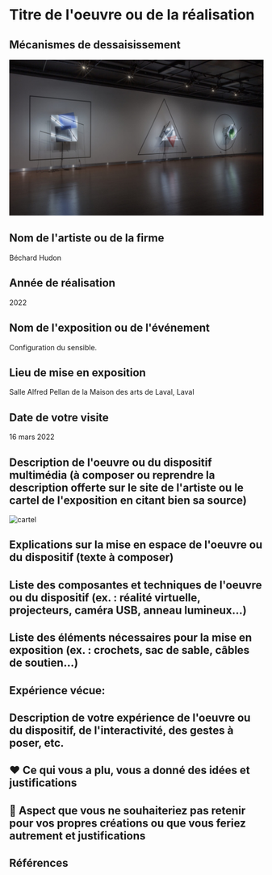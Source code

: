 # Titre de l'oeuvre ou de la réalisation
## Mécanismes de dessaisissement
![oeuvre](medias/ensemble.jpg)
## Nom de l'artiste ou de la firme
Béchard Hudon
## Année de réalisation
2022
## Nom de l'exposition ou de l'événement
Configuration du sensible.
## Lieu de mise en exposition
Salle Alfred Pellan de la Maison des arts de Laval, Laval
## Date de votre visite
16 mars 2022
## Description de l'oeuvre ou du dispositif multimédia (à composer ou reprendre la description offerte sur le site de l'artiste ou le cartel de l'exposition en citant bien sa source)
![cartel](medias/cartel.jpg)
## Explications sur la mise en espace de l'oeuvre ou du dispositif (texte à composer)

## Liste des composantes et techniques de l'oeuvre ou du dispositif (ex. : réalité virtuelle, projecteurs, caméra USB, anneau lumineux...)

## Liste des éléments nécessaires pour la mise en exposition (ex. : crochets, sac de sable, câbles de soutien...)

## Expérience vécue:

## Description de votre expérience de l'oeuvre ou du dispositif, de l'interactivité, des gestes à poser, etc.

## ❤️ Ce qui vous a plu, vous a donné des idées et justifications

## 🤔 Aspect que vous ne souhaiteriez pas retenir pour vos propres créations ou que vous feriez autrement et justifications

## Références
